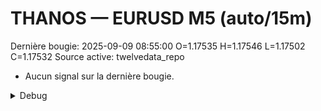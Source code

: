 # THANOS — EURUSD M5 (auto/15m)
Dernière bougie: 2025-09-09 08:55:00  O=1.17535  H=1.17546  L=1.17502  C=1.17532
Source active: twelvedata_repo

- Aucun signal sur la dernière bougie.

<details><summary>Debug</summary>

- TD_API_KEY manquant.

</details>